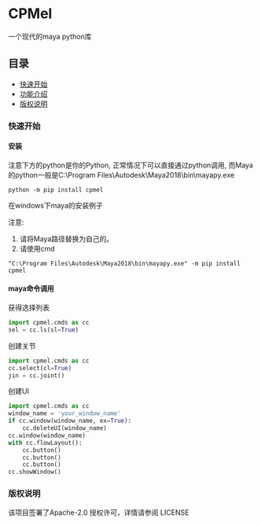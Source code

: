 # CPMel

一个现代的maya python库

## 目录

- [快速开始](#快速开始)
- [功能介绍](#功能介绍)
- [版权说明](#版权说明)

### 快速开始

#### 安装

注意下方的python是你的Python, 正常情况下可以直接通过python调用, 而Maya的python一般是C:\Program Files\Autodesk\Maya2018\bin\mayapy.exe

```commandline
python -m pip install cpmel
```

在windows下maya的安装例子

注意:

1. 请将Maya路径替换为自己的。
2. 请使用cmd

```commandline
"C:\Program Files\Autodesk\Maya2018\bin\mayapy.exe" -m pip install cpmel
```

#### maya命令调用

获得选择列表

```python
import cpmel.cmds as cc
sel = cc.ls(sl=True)
```

创建关节

```python
import cpmel.cmds as cc
cc.select(cl=True)
jin = cc.joint()
```

创建UI

```python
import cpmel.cmds as cc
window_name = 'your_window_name'
if cc.window(window_name, ex=True):
    cc.deleteUI(window_name)
cc.window(window_name)
with cc.flowLayout():
    cc.button()
    cc.button()
    cc.button()
cc.showWindow()
```

### 版权说明

该项目签署了Apache-2.0 授权许可，详情请参阅 LICENSE